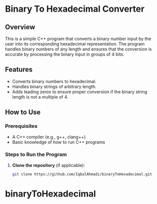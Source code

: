 # Binary To Hexadecimal Converter

## Overview

This is a simple C++ program that converts a binary number input by the user into its corresponding hexadecimal representation. The program handles binary numbers of any length and ensures that the conversion is accurate by processing the binary input in groups of 4 bits.

## Features

- Converts binary numbers to hexadecimal.
- Handles binary strings of arbitrary length.
- Adds leading zeros to ensure proper conversion if the binary string length is not a multiple of 4.

## How to Use

### Prerequisites

- A C++ compiler (e.g., g++, clang++)
- Basic knowledge of how to run C++ programs

### Steps to Run the Program

1. **Clone the repository** (if applicable):
   ```bash
   git clone https://github.com/IqbalAhmadi/binaryToHexadecimal.git
   ```

# binaryToHexadecimal
